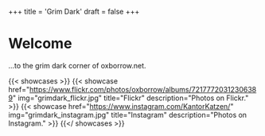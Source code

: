 +++
title = 'Grim Dark'
draft = false
+++

# Welcome

...to the grim dark corner of oxborrow.net.

{{< showcases >}}
{{< showcase href="https://www.flickr.com/photos/oxborrow/albums/72177720312306389" img="grimdark_flickr.jpg" title="Flickr" description="Photos on Flickr." >}}
{{< showcase href="https://www.instagram.com/KantorKatzen/" img="grimdark_instagram.jpg" title="Instagram" description="Photos on Instagram." >}}
{{</ showcases >}}
